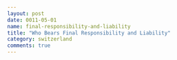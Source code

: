 ```yaml
---
layout: post
date: 0011-05-01
name: final-responsibility-and-liability
title: "Who Bears Final Responsibility and Liability"
category: switzerland
comments: true
---
```



